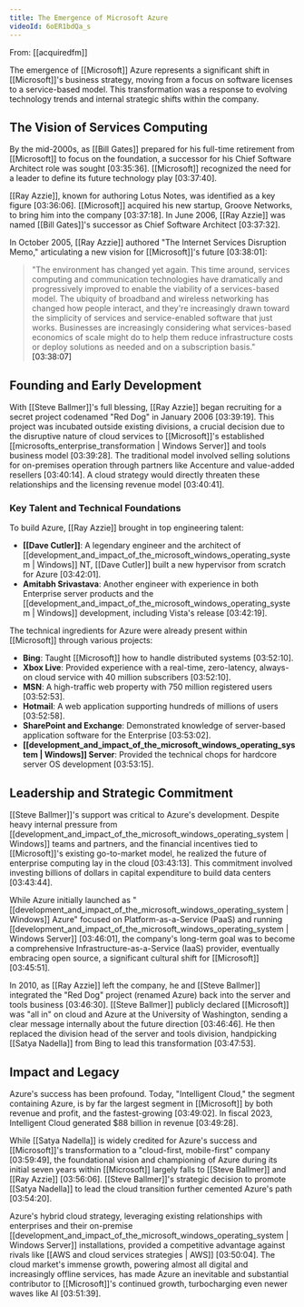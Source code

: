```yaml
---
title: The Emergence of Microsoft Azure
videoId: 6oER1bdQa_s
---
```


From: [[acquiredfm]] <br/> 

The emergence of [[Microsoft]] Azure represents a significant shift in [[Microsoft]]'s business strategy, moving from a focus on software licenses to a service-based model. This transformation was a response to evolving technology trends and internal strategic shifts within the company.

## The Vision of Services Computing

By the mid-2000s, as [[Bill Gates]] prepared for his full-time retirement from [[Microsoft]] to focus on the foundation, a successor for his Chief Software Architect role was sought <a class="yt-timestamp" data-t="03:35:36">[03:35:36]</a>. [[Microsoft]] recognized the need for a leader to define its future technology play <a class="yt-timestamp" data-t="03:37:40">[03:37:40]</a>.

[[Ray Azzie]], known for authoring Lotus Notes, was identified as a key figure <a class="yt-timestamp" data-t="03:36:06">[03:36:06]</a>. [[Microsoft]] acquired his new startup, Groove Networks, to bring him into the company <a class="yt-timestamp" data-t="03:37:18">[03:37:18]</a>. In June 2006, [[Ray Azzie]] was named [[Bill Gates]]'s successor as Chief Software Architect <a class="yt-timestamp" data-t="03:37:32">[03:37:32]</a>.

In October 2005, [[Ray Azzie]] authored "The Internet Services Disruption Memo," articulating a new vision for [[Microsoft]]'s future <a class="yt-timestamp" data-t="03:38:01">[03:38:01]</a>:
> "The environment has changed yet again. This time around, services computing and communication technologies have dramatically and progressively improved to enable the viability of a services-based model. The ubiquity of broadband and wireless networking has changed how people interact, and they're increasingly drawn toward the simplicity of services and service-enabled software that just works. Businesses are increasingly considering what services-based economics of scale might do to help them reduce infrastructure costs or deploy solutions as needed and on a subscription basis." <a class="yt-timestamp" data-t="03:38:07">[03:38:07]</a>

## Founding and Early Development

With [[Steve Ballmer]]'s full blessing, [[Ray Azzie]] began recruiting for a secret project codenamed "Red Dog" in January 2006 <a class="yt-timestamp" data-t="03:39:19">[03:39:19]</a>. This project was incubated outside existing divisions, a crucial decision due to the disruptive nature of cloud services to [[Microsoft]]'s established [[microsofts_enterprise_transformation | Windows Server]] and tools business model <a class="yt-timestamp" data-t="03:39:28">[03:39:28]</a>. The traditional model involved selling solutions for on-premises operation through partners like Accenture and value-added resellers <a class="yt-timestamp" data-t="03:40:14">[03:40:14]</a>. A cloud strategy would directly threaten these relationships and the licensing revenue model <a class="yt-timestamp" data-t="03:40:41">[03:40:41]</a>.

### Key Talent and Technical Foundations

To build Azure, [[Ray Azzie]] brought in top engineering talent:
*   **[[Dave Cutler]]**: A legendary engineer and the architect of [[development_and_impact_of_the_microsoft_windows_operating_system | Windows]] NT, [[Dave Cutler]] built a new hypervisor from scratch for Azure <a class="yt-timestamp" data-t="03:42:01">[03:42:01]</a>.
*   **Amitabh Srivastava**: Another engineer with experience in both Enterprise server products and the [[development_and_impact_of_the_microsoft_windows_operating_system | Windows]] development, including Vista's release <a class="yt-timestamp" data-t="03:42:19">[03:42:19]</a>.

The technical ingredients for Azure were already present within [[Microsoft]] through various projects:
*   **Bing**: Taught [[Microsoft]] how to handle distributed systems <a class="yt-timestamp" data-t="03:52:10">[03:52:10]</a>.
*   **Xbox Live**: Provided experience with a real-time, zero-latency, always-on cloud service with 40 million subscribers <a class="yt-timestamp" data-t="03:52:10">[03:52:10]</a>.
*   **MSN**: A high-traffic web property with 750 million registered users <a class="yt-timestamp" data-t="03:52:53">[03:52:53]</a>.
*   **Hotmail**: A web application supporting hundreds of millions of users <a class="yt-timestamp" data-t="03:52:58">[03:52:58]</a>.
*   **SharePoint and Exchange**: Demonstrated knowledge of server-based application software for the Enterprise <a class="yt-timestamp" data-t="03:53:02">[03:53:02]</a>.
*   **[[development_and_impact_of_the_microsoft_windows_operating_system | Windows]] Server**: Provided the technical chops for hardcore server OS development <a class="yt-timestamp" data-t="03:53:15">[03:53:15]</a>.

## Leadership and Strategic Commitment

[[Steve Ballmer]]'s support was critical to Azure's development. Despite heavy internal pressure from [[development_and_impact_of_the_microsoft_windows_operating_system | Windows]] teams and partners, and the financial incentives tied to [[Microsoft]]'s existing go-to-market model, he realized the future of enterprise computing lay in the cloud <a class="yt-timestamp" data-t="03:43:13">[03:43:13]</a>. This commitment involved investing billions of dollars in capital expenditure to build data centers <a class="yt-timestamp" data-t="03:43:44">[03:43:44]</a>.

While Azure initially launched as "[[development_and_impact_of_the_microsoft_windows_operating_system | Windows]] Azure" focused on Platform-as-a-Service (PaaS) and running [[development_and_impact_of_the_microsoft_windows_operating_system | Windows Server]] <a class="yt-timestamp" data-t="03:46:01">[03:46:01]</a>, the company's long-term goal was to become a comprehensive Infrastructure-as-a-Service (IaaS) provider, eventually embracing open source, a significant cultural shift for [[Microsoft]] <a class="yt-timestamp" data-t="03:45:51">[03:45:51]</a>.

In 2010, as [[Ray Azzie]] left the company, he and [[Steve Ballmer]] integrated the "Red Dog" project (renamed Azure) back into the server and tools business <a class="yt-timestamp" data-t="03:46:30">[03:46:30]</a>. [[Steve Ballmer]] publicly declared [[Microsoft]] was "all in" on cloud and Azure at the University of Washington, sending a clear message internally about the future direction <a class="yt-timestamp" data-t="03:46:46">[03:46:46]</a>. He then replaced the division head of the server and tools division, handpicking [[Satya Nadella]] from Bing to lead this transformation <a class="yt-timestamp" data-t="03:47:53">[03:47:53]</a>.

## Impact and Legacy

Azure's success has been profound. Today, "Intelligent Cloud," the segment containing Azure, is by far the largest segment in [[Microsoft]] by both revenue and profit, and the fastest-growing <a class="yt-timestamp" data-t="03:49:02">[03:49:02]</a>. In fiscal 2023, Intelligent Cloud generated $88 billion in revenue <a class="yt-timestamp" data-t="03:49:28">[03:49:28]</a>.

While [[Satya Nadella]] is widely credited for Azure's success and [[Microsoft]]'s transformation to a "cloud-first, mobile-first" company <a class="yt-timestamp" data-t="03:59:49">[03:59:49]</a>, the foundational vision and championing of Azure during its initial seven years within [[Microsoft]] largely falls to [[Steve Ballmer]] and [[Ray Azzie]] <a class="yt-timestamp" data-t="03:56:06">[03:56:06]</a>. [[Steve Ballmer]]'s strategic decision to promote [[Satya Nadella]] to lead the cloud transition further cemented Azure's path <a class="yt-timestamp" data-t="03:54:20">[03:54:20]</a>.

Azure's hybrid cloud strategy, leveraging existing relationships with enterprises and their on-premise [[development_and_impact_of_the_microsoft_windows_operating_system | Windows Server]] installations, provided a competitive advantage against rivals like [[AWS and cloud services strategies | AWS]] <a class="yt-timestamp" data-t="03:50:04">[03:50:04]</a>. The cloud market's immense growth, powering almost all digital and increasingly offline services, has made Azure an inevitable and substantial contributor to [[Microsoft]]'s continued growth, turbocharging even newer waves like AI <a class="yt-timestamp" data-t="03:51:39">[03:51:39]</a>.
